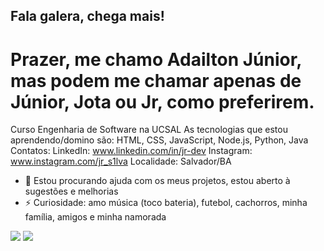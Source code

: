 ## Fala galera, chega mais!
# Prazer, me chamo Adailton Júnior, mas podem me chamar apenas de Júnior, Jota ou Jr, como preferirem.

Curso Engenharia de Software na UCSAL
As tecnologias que estou aprendendo/domino são: HTML, CSS, JavaScript, Node.js, Python, Java
Contatos:
LinkedIn: www.linkedin.com/in/jr-dev
Instagram: www.instagram.com/jr_s1lva
Localidade: Salvador/BA

- 🤔 Estou procurando ajuda com os meus projetos, estou aberto à sugestões e melhorias
- ⚡ Curiosidade: amo música (toco bateria), futebol, cachorros, minha família, amigos e minha namorada

<div>
<a href="https://instagram.com/jr_s1lva" target="_blank"><img loading="lazy" src="https://img.shields.io/badge/-Instagram-%23E4405F?style=for-the-badge&logo=instagram&logoColor=white" target="_blank"></a>
<a href="https://www.linkedin.com/in/jr-dev" target="_blank"><img loading="lazy" src="https://img.shields.io/badge/-LinkedIn-%230077B5?style=for-the-badge&logo=linkedin&logoColor=white" target="_blank"></a>   
</div>

